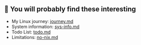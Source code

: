 ## 👀 You will probably find these interesting
- My Linux journey: [journey.md](info/journey.md)
- System information: [sys-info.md](info/sys-info.md)
- Todo List: [todo.md](todo.md)
- Limitations: [no-nix.md](info/no-nix.md)
